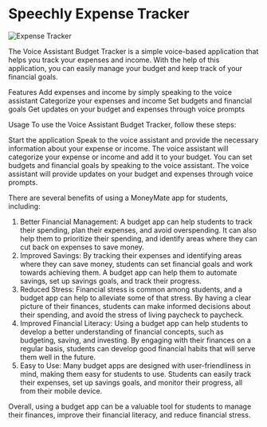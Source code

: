 # Speechly Expense Tracker

![Expense Tracker](https://i.ibb.co/VJjj3Kp/Screenshot-2020-12-18-205600.png)

The Voice Assistant Budget Tracker is a simple voice-based application that helps you track your expenses and income. With the help of this application, you can easily manage your budget and keep track of your financial goals.

Features
  Add expenses and income by simply speaking to the voice assistant
  Categorize your expenses and income
  Set budgets and financial goals
  Get updates on your budget and expenses through voice prompts
  
  Usage
    To use the Voice Assistant Budget Tracker, follow these steps:

Start the application 
  Speak to the voice assistant and provide the necessary information about your expense or income.
  The voice assistant will categorize your expense or income and add it to your budget.
  You can set budgets and financial goals by speaking to the voice assistant.
  The voice assistant will provide updates on your budget and expenses through voice prompts.
  
There are several benefits of using a MoneyMate app for students, including:

1. Better Financial Management: A budget app can help students to track their spending, plan their expenses, and avoid overspending. It can also help them to prioritize their spending, and identify areas where they can cut back on expenses to save money.
2. Improved Savings: By tracking their expenses and identifying areas where they can save money, students can set financial goals and work towards achieving them. A budget app can help them to automate savings, set up savings goals, and track their progress.
3. Reduced Stress: Financial stress is common among students, and a budget app can help to alleviate some of that stress. By having a clear picture of their finances, students can make informed decisions about their spending, and avoid the stress of living paycheck to paycheck.
4. Improved Financial Literacy: Using a budget app can help students to develop a better understanding of financial concepts, such as budgeting, saving, and investing. By engaging with their finances on a regular basis, students can develop good financial habits that will serve them well in the future.
5. Easy to Use: Many budget apps are designed with user-friendliness in mind, making them easy for students to use. Students can easily track their expenses, set up savings goals, and monitor their progress, all from their mobile device.

Overall, using a budget app can be a valuable tool for students to manage their finances, improve their financial literacy, and reduce financial stress.
